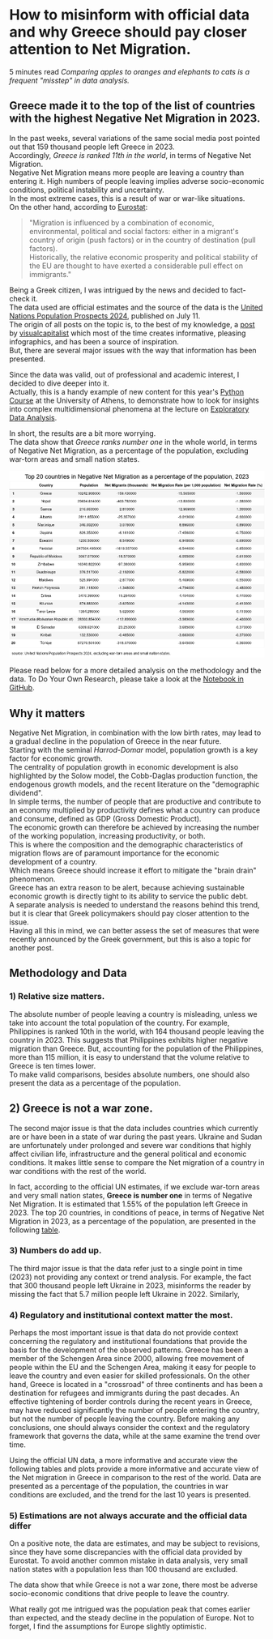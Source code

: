 # How to misinform with official data and why Greece should pay closer attention to Net Migration. 

5 minutes read
*Comparing apples to oranges and elephants to cats is a frequent "misstep" in data analysis.*

## Greece made it to the top of the list of countries with the highest Negative Net Migration in 2023.

In the past weeks, several variations of the same social media post pointed out that 159 thousand people left Greece in 2023.  
Accordingly, *Greece is ranked 11th in the world*, in terms of Negative Net Migration.  
Negative Net Migration means more people are leaving a country than entering it.
High numbers of people leaving implies adverse socio-economic conditions, political instability and uncertainty.  
In the most extreme cases, this is a result of war or war-like situations.   
On the other hand, according to [Eurostat](https://ec.europa.eu/eurostat/statistics-explained/index.php?title=Migration_and_migrant_population_statistics):
> "Migration is influenced by a combination of economic, environmental, political and social factors: either in a migrant's country of origin (push factors) or in the country of destination (pull factors).  
> Historically, the relative economic prosperity and political stability of the EU are thought to have exerted a considerable pull effect on immigrants."

Being a Greek citizen, I was intrigued by the news and decided to fact-check it.  
The data used are official estimates and the source of the data is the [United Nations Population Prospects 2024](https://population.un.org/wpp/), published on July 11.   
The origin of all posts on the topic is, to the best of my knowledge, a [post](https://www.visualcapitalist.com/mapped-the-countries-losing-people-to-emigration-2023/) by [visualcapitalist](https://www.visualcapitalist.com/) which most of the time creates informative, pleasing infographics, and has been a source of inspiration.  
But, there are several major issues with the way that information has been presented.  

Since the data was valid, out of professional and academic interest, I decided to dive deeper into it.   
Actually, this is a handy example of new content for this year's [Python Course](https://github.com/argythana/uoa_py_course) at the University of Athens, to demonstrate how to look for insights into complex multidimensional phenomena at the lecture on [Exploratory Data Analysis](https://github.com/argythana/uoa_py_course/tree/main/lectures_07_12_pandas_scikit/lecture_09_EDA_plots).

In short, the results are a bit more worrying.  
The data show that *Greece ranks number one* in the whole world, in terms of Negative Net Migration, as a percentage of the population, excluding war-torn areas and small nation states.    

![Top 20 countries in Negative Migration](https://github.com/argythana/uoa_py_course/blob/main/lectures_07_12_pandas_scikit/lecture_09_EDA_plots/top20_in_negative_migration_2023.png)  

Please read below for a more detailed analysis on the methodology and the data. To Do Your Own Research, please take a look at the [Notebook in GitHub](https://github.com/argythana/uoa_py_course/blob/main/lectures_07_12_pandas_scikit/lecture_09_EDA_plots/lecture_07f_wpp_eda.ipynb).

## Why it matters

Negative Net Migration, in combination with the low birth rates, may lead to a gradual decline in the population of Greece in the near future.  
Starting with the seminal *Harrod-Domar* model, population growth is a key factor for economic growth.  
The centrality of population growth in economic development is also highlighted by the Solow model, the Cobb-Daglas production function, the endogenous growth models, and the recent literature on the "demographic dividend".     
In simple terms, the number of people that are productive and contribute to an economy multiplied by productivity defines what a country can produce and consume, defined as GDP (Gross Domestic Product).   
The economic growth can therefore be achieved by increasing the number of the working population, increasing productivity, or both.  
This is where the composition and the demographic characteristics of migration flows are of paramount importance for the economic development of a country.   
Which means Greece should increase it effort to mitigate the "brain drain" phenomenon.  
Greece has an extra reason to be alert, because achieving sustainable economic growth is directly tight to its ability to service the public debt.  
A separate analysis is needed to understand the reasons behind this trend, but it is clear that Greek policymakers should pay closer attention to the issue.  
Having all this in mind, we can better assess the set of measures that were recently announced by the Greek government, but this is also a topic for another post.  


## Methodology and Data

### 1) Relative size matters.
The absolute number of people leaving a country is misleading, unless we take into account the total population of the country.
For example, Philippines is ranked 10th in the world, with 164 thousand people leaving the country in 2023.
This suggests that Philippines exhibits higher negative migration than Greece. But, accounting for the population of the Philippines, more than 115 million, it is easy to understand that the volume relative to Greece is ten times lower.  
To make valid comparisons, besides absolute numbers, one should also present the data as a percentage of the population.

## 2) Greece is not a war zone.
The second major issue is that the data includes countries which currently are or have been in a state of war during the past years.
Ukraine and Sudan are unfortunately under prolonged and severe war conditions that highly affect civilian life, infrastructure and the general political and economic conditions. 
It makes little sense to compare the Net migration of a country in war conditions with the rest of the world.

In fact, according to the official UN estimates, if we exclude war-torn areas and very small nation states, **Greece is number one** in terms of Negative Net Migration.
It is estimated that 1.55% of the population left Greece in 2023.
The top 20 countries, in conditions of peace, in terms of Negative Net Migration in 2023, as a percentage of the population, are presented in the following [table](github).


### 3) Numbers do add up. 
The third major issue is that the data refer just to a single point in time (2023) not providing any context or trend analysis.
For example, the fact that 300 thousand people left Ukraine in 2023, misinforms the reader by missing the fact that 5.7 million people left Ukraine in 2022. 
Similarly, 

### 4) Regulatory and institutional context matter the most.
Perhaps the most important issue is that data do not provide context concerning the regulatory and institutional foundations that provide the basis for the development of the observed patterns.
Greece has been a member of the Schengen Area since 2000, allowing free movement of people within the EU and the Schengen Area, making it easy for people to leave the country and even easier for skilled professionals.
On the other hand, Greece is located in a "crossroad" of three continents and has been a destination for refugees and immigrants during the past decades.
An effective tightening of border controls during the recent years in Greece, may have reduced significantly the number of people entering the country, but not the number of people leaving the country.
Before making any conclusions, one should always consider the context and the regulatory framework that governs the data, while at the same examine the trend over time.

Using the official UN data, a more informative and accurate view the following tables and plots provide a more informative and accurate view of the Net migration in Greece in comparison to the rest of the world.
Data are presented as a percentage of the population, the countries in war conditions are excluded, and the trend for the last 10 years is presented.

### 5) Estimations are not always accurate and the official data differ 
On a positive note, the data are estimates, and may be subject to revisions, since they have some discrepancies with the official data provided by Eurostat.
To avoid another common mistake in data analysis, very small nation states with a population less than 100 thousand are excluded.  

The data show that while Greece is not a war zone, there most be adverse socio-economic conditions that drive people to leave the country.

What really got me intrigued was the population peak that comes earlier than expected, and the steady decline in the population of Europe.
Not to forget, I find the assumptions for Europe slightly optimistic.